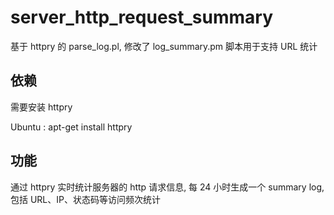 # server_http_request_summary

基于 httpry 的 parse_log.pl, 修改了 log_summary.pm 脚本用于支持 URL 统计

## 依赖

需要安装 httpry

Ubuntu : apt-get install httpry

## 功能

通过 httpry 实时统计服务器的 http 请求信息, 每 24 小时生成一个 summary log,
包括 URL、IP、状态码等访问频次统计
